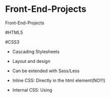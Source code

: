 # Front-End-Projects
Front-End-Projects

#HTML5


#CSS3

- Cascading Stylesheets
- Layout and design
- Can be extended with Sass/Less

- Inline  CSS: Directly in the html element(NO!!!)
- Internal CSS: Using <style> tags within a single document
- External CSS: Linking an external .css file
  
- CSS Selectors : 
   - a { background-color: yellow; }
   - { === declaration start
   - a === selector
   - background-color === property
   - yellow === value
   - ; === declaration separator
   - } === declaration end
   - with this way will aplly this style in all links everywhere if you want to target a cerain link you could use a class or an id

 - Colors in CSS
    - Color Names
    - HTML5 Color names
    - Hexadecimal
    - RGB
  
    - body {
        color:red;
        background:coral
      }
  
    - h1 {
        color:#00ff00;
      }
  
    - p {
        color: rgb(0,0,255)
      }
  
  - Box Model
  
    - ![Στιγμιότυπο οθόνης (26)](https://user-images.githubusercontent.com/22882822/207412010-aecfec99-f17c-437d-8e4f-b2db135c88b6.png)
  
    - Margin Padding
    
      - p {
            margin-top:5px;
            margin-bottom:5px;
            margin-right:10px;
            margin-left:10px;
        }
      - p {
            margin:5px 10px 5px 10px
        }
      - p {
            margin:5px 10px;
        }
        
    - Positioning in CSS
      - Static
      - Relative
      - Absolute
      - Fixed
      - Initial
      - Inherit
- Position - Relative/Absolute example
  
      .p-box{
        width: 800px;
        height: 500px;
        border: 1px solid #000;
        margin-top: 10px;
        position: relative;
      }

      .p-box h1{
        position: absolute;
        top: 40px;
      }

      .p-box h2{
        position: absolute;
        top: 100px;
      }
  
  - Position - Fixed/Example
        Used for something which i want to see on the scrolling of the page
      .fix-me{
          position:fixed;
          top: 400px;
      }

  
  
  
  
  
  
  
  
  
  
  
  
  
  
  
  
  
  
  
  
  
  
  
  
  
  
  
  
  
  
  
  
  
  
  
  
  
  
  
  
  
  
  
  # Redux Typescript Udemy
  
  - Local State : 
        - State that belongs to a single component
        - E.g listening to user input in an input field; toggling a "show more" details field
        - Should be managed component-inernal with useState() / useReducer()
  
  - Cross Component State :
        - State that affects multiple components
        - E.g open/close state of a modal overlay
        - Requires "prop chains" / "prop drilling"
  
  - App-Wide State
        - State that affects the entire app (most / all components)
        - E.g user authentication status

  - What is "Redux"?
    - A state management for cross-component or app-wide state
  
  - Core Redux Concepts 
    - Central Data (State) Store
    - Component set up subscriptions to Data Store, get a slice of redux store and use it
    - Reducer Function Mutates(=changes) the store data
    - Component dispatch actions or trigger certain actions 
    - Action is a typescript object which descibes the kind of operation the reducer should perform
    - Actions forwarded to the reducer 
    - Reducer update the state in data store
    - Data Store updated subsciping components notified
    
  - React - Redux -Typescript
    - action object must always has type property
    - connect function can be used as a wrapper around our class component to connect that class component to the store 
    - using useSelector react redux set automatically a sibscription to the store for this component
    - first we define, actions and actionTypes then we define actionCreators , then we define reducers and then we use them with hooks useSelector, useDispatch
    - undefined treated as falsy , we must always set all other states when we update a piece of state , because we override the old state 
    - IMPORTANT !!! You should never never mutate the state inside the reducer, you must always return a new state object , we must override the existing state
                    Objects and arrays are reference values in ts, this can lead to bugs and unpredictable behaviour , ui may not reflecting the state
                    alaways create a new object of state, always return the state with an immutable way , be carefult that you will never accidentally mutate 
                    your existing state, but you copy any objects which you added. So you always create a brand new object or array, whenever you need to update 
                    data.
    - createSlice : we are preparing slice of our global state , when we have different pieces of state which are not directly related 
                    let's sat an authentication status and counter status, we can create different slices in different files to make our code maintainable.
    - redux/toolkit: when using redux toolkit and its functions like create slice , we can not accedentally manipulate the existing state.
                     because redux toolkit internally uses another package, called immer which will detect code like this and will automatically clone the 
                     existing state, create a new state object, keep all the state which we are not editing and override the state which we are editing 
                     in an immutable way.
  

